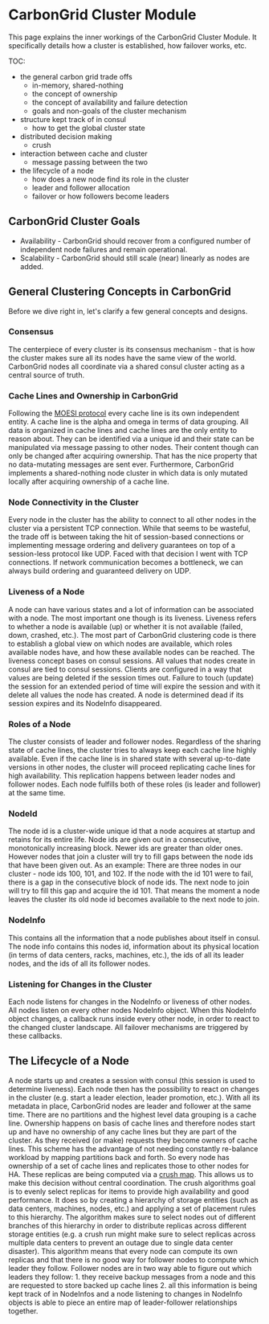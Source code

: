 # CarbonGrid Cluster Module

This page explains the inner workings of the CarbonGrid Cluster Module. It specifically details how a cluster is established, how failover works, etc.

TOC:
* the general carbon grid trade offs
  * in-memory, shared-nothing
  * the concept of ownership
  * the concept of availability and failure detection
  * goals and non-goals of the cluster mechanism
* structure kept track of in consul
  * how to get the global cluster state
* distributed decision making
  * crush
* interaction between cache and cluster
  * message passing between the two
* the lifecycle of a node
  * how does a new node find its role in the cluster
  * leader and follower allocation
  * failover or how followers become leaders

## CarbonGrid Cluster Goals

* Availability - CarbonGrid should recover from a configured number of independent node failures and remain operational.
* Scalability - CarbonGrid should still scale (near) linearly as nodes are added.

## General Clustering Concepts in CarbonGrid

Before we dive right in, let's clarify a few general concepts and designs.

### Consensus

The centerpiece of every cluster is its consensus mechanism - that is how the cluster makes sure all its nodes have the same view of the world.
CarbonGrid nodes all coordinate via a shared consul cluster acting as a central source of truth.

### Cache Lines and Ownership in CarbonGrid

Following the [MOESI protocol](http://developer.amd.com/wordpress/media/2012/10/24593_APM_v21.pdf) every cache line is its own independent entity. A cache line is the alpha and omega in terms of data grouping. All data is organized in cache lines and cache lines are the only entity to reason about. They can be identified via a unique id and their state can be manipulated via message passing to other nodes. Their content though can only be changed after acquiring ownership. That has the nice property that no data-mutating messages are sent ever. Furthermore, CarbonGrid implements a shared-nothing node cluster in which data is only mutated locally after acquiring ownership of a cache line.

### Node Connectivity in the Cluster

Every node in the cluster has the ability to connect to all other nodes in the cluster via a persistent TCP connection. While that seems to be wasteful, the trade off is between taking the hit of session-based connections or implementing message ordering and delivery guarantees on top of a session-less protocol like UDP. Faced with that decision I went with TCP connections. If network communication becomes a bottleneck, we can always build ordering and guaranteed delivery on UDP.

### Liveness of a Node

A node can have various states and a lot of information can be associated with a node. The most important one though is its liveness. Liveness refers to whether a node is available (up) or whether it is not available (failed, down, crashed, etc.). The most part of CarbonGrid clustering code is there to establish a global view on which nodes are available, which roles available nodes have, and how these available nodes can be reached.
The liveness concept bases on consul sessions. All values that nodes create in consul are tied to consul sessions. Clients are configured in a way that values are being deleted if the session times out. Failure to touch (update) the session for an extended period of time will expire the session and with it delete all values the node has created. A node is determined dead if its session expires and its NodeInfo disappeared.

### Roles of a Node

The cluster consists of leader and follower nodes. Regardless of the sharing state of cache lines, the cluster tries to always keep each cache line highly available. Even if the cache line is in shared state with several up-to-date versions in other nodes, the cluster will proceed replicating cache lines for high availability. This replication happens between leader nodes and follower nodes. Each node fulfills both of these roles (is leader and follower) at the same time.

### NodeId

The node id is a cluster-wide unique id that a node acquires at startup and retains for its entire life. Node ids are given out in a consecutive, monotonically increasing block. Newer ids are greater than older ones. However nodes that join a cluster will try to fill gaps between the node ids that have been given out. As an example: There are three nodes in our cluster - node ids 100, 101, and 102. If the node with the id 101 were to fail, there is a gap in the consecutive block of node ids. The next node to join will try to fill this gap and acquire the id 101. That means the moment a node leaves the cluster its old node id becomes available to the next node to join. 

### NodeInfo 

This contains all the information that a node publishes about itself in consul. The node info contains this nodes id, information about its physical location (in terms of data centers, racks, machines, etc.), the ids of all its leader nodes, and the ids of all its follower nodes.

### Listening for Changes in the Cluster

Each node listens for changes in the NodeInfo or liveness of other nodes.
All nodes listen on every other nodes NodeInfo object. When this NodeInfo object changes, a callback runs inside every other node, in order to react to the changed cluster landscape. All failover mechanisms are triggered by these callbacks.

## The Lifecycle of a Node

A node starts up and creates a session with consul (this session is used to determine liveness). Each node then has the possibility to react on changes in the cluster (e.g. start a leader election, leader promotion, etc.). With all its metadata in place, CarbonGrid nodes are leader and follower at the same time. There are no partitions and the highest level data grouping is a cache line. Ownership happens on basis of cache lines and therefore nodes start up and have no ownership of any cache lines but they are part of the cluster. As they received (or make) requests they become owners of cache lines. This scheme has the advantage of not needing constantly re-balance workload by mapping partitions back and forth.
So every node has ownership of a set of cache lines and replicates those to other nodes for HA. These replicas are being computed via a [crush map](https://ceph.com/wp-content/uploads/2016/08/weil-crush-sc06.pdf). This allows us to make this decision without central coordination. The crush algorithms goal is to evenly select replicas for items to provide high availability and good performance. It does so by creating a hierarchy of storage entities (such as data centers, machines, nodes, etc.) and applying a set of placement rules to this hierarchy. The algorithm makes sure to select nodes out of different branches of this hierarchy in order to distribute replicas across different storage entities (e.g. a crush run might make sure to select replicas across multiple data centers to prevent an outage due to single data center disaster). This algorithm means that every node can compute its own replicas and that there is no good way for follower nodes to compute which leader they follow. Follower nodes are in two way able to figure out which leaders they follow: 1. they receive backup messages from a node and this are requested to store backed up cache lines 2. all this information is being kept track of in NodeInfos and a node listening to changes in NodeInfo objects is able to piece an entire map of leader-follower relationships together. 
